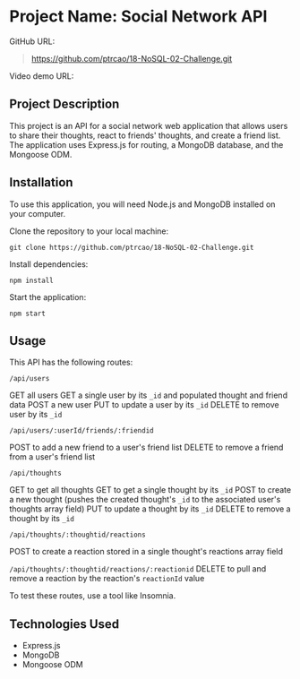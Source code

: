 # Project Name: Social Network API

GitHub URL:
> https://github.com/ptrcao/18-NoSQL-02-Challenge.git

Video demo URL:
> 

## Project Description
This project is an API for a social network web application that allows users to share their thoughts, react to friends' thoughts, and create a friend list. The application uses Express.js for routing, a MongoDB database, and the Mongoose ODM.

## Installation
To use this application, you will need Node.js and MongoDB installed on your computer.

Clone the repository to your local machine:

```
git clone https://github.com/ptrcao/18-NoSQL-02-Challenge.git
```

Install dependencies:
```
npm install
```
Start the application:

```
npm start
```

## Usage
This API has the following routes:

`/api/users`

GET all users
GET a single user by its `_id` and populated thought and friend data
POST a new user
PUT to update a user by its `_id`
DELETE to remove user by its `_id`

`/api/users/:userId/friends/:friendid`

POST to add a new friend to a user's friend list
DELETE to remove a friend from a user's friend list

`/api/thoughts`

GET to get all thoughts
GET to get a single thought by its `_id`
POST to create a new thought (pushes the created thought's `_id` to the associated user's thoughts array field)
PUT to update a thought by its `_id`
DELETE to remove a thought by its `_id`

`/api/thoughts/:thoughtid/reactions`

POST to create a reaction stored in a single thought's reactions array field

`/api/thoughts/:thoughtid/reactions/:reactionid`
DELETE to pull and remove a reaction by the reaction's `reactionId` value

To test these routes, use a tool like Insomnia.

## Technologies Used

* Express.js
* MongoDB
* Mongoose ODM
